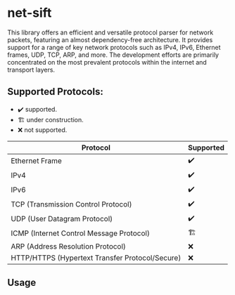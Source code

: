 # net-sift

This library offers an efficient and versatile protocol parser for network packets, featuring an almost dependency-free architecture. It provides support for a range of key network protocols such as IPv4, IPv6, Ethernet frames, UDP, TCP, ARP, and more. The development efforts are primarily concentrated on the most prevalent protocols within the internet and transport layers.

## Supported Protocols:
- :heavy_check_mark: supported.
- 🏗️ under construction.
- :x: not supported.

| Protocol  | Supported        |
| -------------- | ------------------ |
| Ethernet Frame | :heavy_check_mark: |
| IPv4    | :heavy_check_mark:          |
|IPv6 | :heavy_check_mark: |
| TCP (Transmission Control Protocol) |  :heavy_check_mark:         |
| UDP (User Datagram Protocol) |  :heavy_check_mark:        
| ICMP (Internet Control Message Protocol) |  🏗️          |
|ARP (Address Resolution Protocol) |  :x:          |
| HTTP/HTTPS (Hypertext Transfer Protocol/Secure) | :x:          |

## Usage

